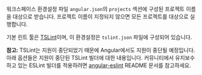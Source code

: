 <!--
Takes the name of the project, as specified in the  `projects` section of the `angular.json` workspace configuration file.
When a project name is not supplied, it will execute for all projects.

The default linting tool is [TSLint](https://palantir.github.io/tslint/), and the default configuration is specified in the project's `tslint.json` file.

**Note**: TSLint has been discontinued and support has been deprecated in the Angular CLI. The options shown below are for the deprecated TSLint builder.
To opt-in using the community driven ESLint builder, see [angular-eslint](https://github.com/angular-eslint/angular-eslint#migrating-from-codelyzer-and-tslint) README.
-->
워크스페이스 환경설정 파일 `angular.json`의 `projects` 섹션에 구성된 프로젝트 이름을 대상으로 받습니다.
프로젝트 이름이 지정되지 않으면 모든 프로젝트를 대상으로 실행합니다.

기본 린트 툴은 [TSLint](https://palantir.github.io/tslint/)이며, 이 환경설정은 `tslint.json` 파일에 구성되어 있습니다.

**참고:** TSLint는 지원이 중단되었기 때문에 Angular에서도 지원이 중단될 예정입니다. 아래 옵션들은 지원이 중단된 TSLint 빌더에 대한 내용입니다.
커뮤니티에서 유지보수하고 있는 ESLint 빌더를 적용하려면 [angular-eslint](https://github.com/angular-eslint/angular-eslint#migrating-from-codelyzer-and-tslint) README 문서를 참고하세요.
